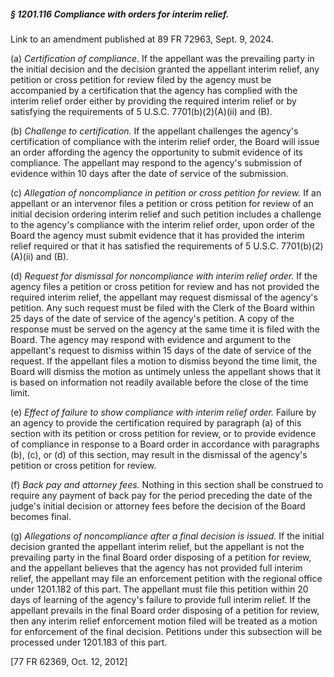 ##### § 1201.116 Compliance with orders for interim relief. #####

Link to an amendment published at 89 FR 72963, Sept. 9, 2024.

(a) *Certification of compliance.* If the appellant was the prevailing party in the initial decision and the decision granted the appellant interim relief, any petition or cross petition for review filed by the agency must be accompanied by a certification that the agency has complied with the interim relief order either by providing the required interim relief or by satisfying the requirements of 5 U.S.C. 7701(b)(2)(A)(ii) and (B).

(b) *Challenge to certification.* If the appellant challenges the agency's certification of compliance with the interim relief order, the Board will issue an order affording the agency the opportunity to submit evidence of its compliance. The appellant may respond to the agency's submission of evidence within 10 days after the date of service of the submission.

(c) *Allegation of noncompliance in petition or cross petition for review.* If an appellant or an intervenor files a petition or cross petition for review of an initial decision ordering interim relief and such petition includes a challenge to the agency's compliance with the interim relief order, upon order of the Board the agency must submit evidence that it has provided the interim relief required or that it has satisfied the requirements of 5 U.S.C. 7701(b)(2)(A)(ii) and (B).

(d) *Request for dismissal for noncompliance with interim relief order.* If the agency files a petition or cross petition for review and has not provided the required interim relief, the appellant may request dismissal of the agency's petition. Any such request must be filed with the Clerk of the Board within 25 days of the date of service of the agency's petition. A copy of the response must be served on the agency at the same time it is filed with the Board. The agency may respond with evidence and argument to the appellant's request to dismiss within 15 days of the date of service of the request. If the appellant files a motion to dismiss beyond the time limit, the Board will dismiss the motion as untimely unless the appellant shows that it is based on information not readily available before the close of the time limit.

(e) *Effect of failure to show compliance with interim relief order.* Failure by an agency to provide the certification required by paragraph (a) of this section with its petition or cross petition for review, or to provide evidence of compliance in response to a Board order in accordance with paragraphs (b), (c), or (d) of this section, may result in the dismissal of the agency's petition or cross petition for review.

(f) *Back pay and attorney fees.* Nothing in this section shall be construed to require any payment of back pay for the period preceding the date of the judge's initial decision or attorney fees before the decision of the Board becomes final.

(g) *Allegations of noncompliance after a final decision is issued.* If the initial decision granted the appellant interim relief, but the appellant is not the prevailing party in the final Board order disposing of a petition for review, and the appellant believes that the agency has not provided full interim relief, the appellant may file an enforcement petition with the regional office under 1201.182 of this part. The appellant must file this petition within 20 days of learning of the agency's failure to provide full interim relief. If the appellant prevails in the final Board order disposing of a petition for review, then any interim relief enforcement motion filed will be treated as a motion for enforcement of the final decision. Petitions under this subsection will be processed under 1201.183 of this part.

[77 FR 62369, Oct. 12, 2012]